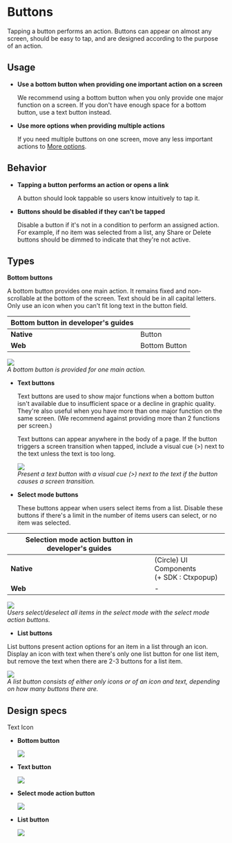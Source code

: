 # Buttons

Tapping a button performs an action. Buttons can appear on almost any screen, should be easy to tap, and are designed according to the purpose of an action.

## Usage

-   **Use a bottom button when providing one important action on a screen**

    We recommend using a bottom button when you only provide one major function on a screen. If you don't have enough space for a bottom button, use a text button instead.

-   **Use more options when providing multiple actions**

    If you need multiple buttons on one screen, move any less important actions to [More options](../patterns/more-options.md).

## Behavior

-   **Tapping a button performs an action or opens a link**

    A button should look tappable so users know intuitively to tap it.

-   **Buttons should be disabled if they can't be tapped**

    Disable a button if it's not in a condition to perform an assigned action. For example, if no item was selected from a list, any Share or Delete buttons should be dimmed to indicate that they're not active.

## Types

<a name="bottom_button"></a>
**Bottom buttons**

  A bottom button provides one main action. It remains fixed and non-scrollable at the bottom of the screen. Text should be in all capital letters. Only use an icon when you can't fit long text in the button field.

|**Bottom button** in developer's guides|          |
|----------------|----------------|
|  **Native**|    Button|
|    **Web**|  Bottom Button|

  ![](media/ui_components_10.5.3_1-850x174.png)  
    *A bottom button is provided for one main action.*

-   **Text buttons**

    Text buttons are used to show major functions when a bottom button isn't available due to insufficient space or a decline in graphic quality. They're also useful when you have more than one major function on the same screen. (We recommend against providing more than 2 functions per screen.)

    Text buttons can appear anywhere in the body of a page. If the button triggers a screen transition when tapped, include a visual cue (>) next to the text unless the text is too long.

    ![](media/ui_components_10.5.3_2-850x174.png)  
    *Present a text button with a visual cue (>) next to the text if the button causes a screen transition.*

-   **Select mode buttons**

    These buttons appear when users select items from a list. Disable these buttons if there's a limit in the number of items users can select, or no item was selected.

|**Selection mode action button** in developer's guides||
|---------------|--------------------|
|    **Native** |(Circle) UI Components<br>(+ SDK : Ctxpopup)|
|    **Web**|    -|

  ![](media/ui_components_10.5.3_3-850x174.png)  
    *Users select/deselect all items in the select mode with the select mode action buttons.*

<a name="list_button"></a>
-  **List buttons**

  List buttons present action options for an item in a list through an icon. Display an icon with text when there's only one list button for one list item, but remove the text when there are 2-3 buttons for a list item.

  ![](media/4-800x193.png)  
    *A list button consists of either only icons or of an icon and text, depending on how many buttons there are.*

## Design specs

Text Icon

-   **Bottom button**

    ![](media/ui_components_10.5.4_1-850x252.png)

-   **Text button**

    ![](media/ui_components_10.5.4_2-850x253.png)

-   **Select mode action button**

    ![](media/ui_components_10.5.4_3-850x239.png)

-   **List button**

    ![](media/ui_components_10.5.4_4-850x250.png)
